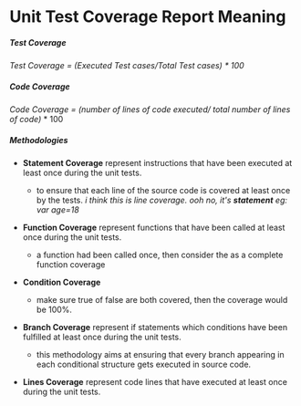 # Unit Test Coverage Report Meaning

##### Test Coverage

*Test Coverage = (Executed Test cases/Total Test cases) * 100*

##### Code Coverage

*Code Coverage = (number of lines of code executed/ total number of lines of code)* * 100

##### Methodologies

- **Statement Coverage** represent instructions that have been executed at least once during the unit tests.
  
  - to ensure that each line of the source code is covered at least once by the tests. *i think this is line coverage.* *ooh no, it's **statement** eg: var age=18*
    

- **Function Coverage** represent functions that have been called at least once during the unit tests.
  
  - a function had been called once, then consider the as a complete function coverage
    
- **Condition Coverage**
  
  - make sure true of false are both covered, then the coverage would be 100%.
    
- **Branch Coverage** represent if statements which conditions have been fulfilled at least once during the unit tests.
  
  - this methodology aims at ensuring that every branch appearing in each conditional structure gets executed in source code.
    
- **Lines Coverage** represent code lines that have executed at least once during the unit tests.
